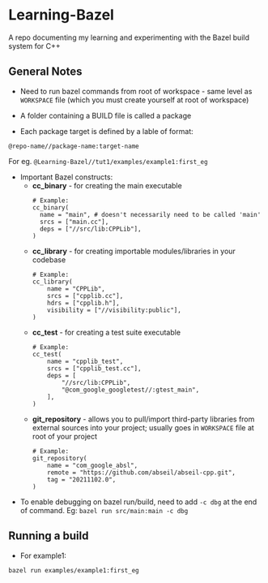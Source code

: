 # Learning-Bazel
A repo documenting my learning and experimenting with the Bazel build system for C++

## General Notes

- Need to run bazel commands from root of workspace - same level as `WORKSPACE` file (which you must create yourself at root of workspace)

- A folder containing a BUILD file is called a package

- Each package target is defined by a lable of format: 
```
@repo-name//package-name:target-name
```
  For eg. `@Learning-Bazel//tut1/examples/example1:first_eg`

- Important Bazel constructs:
  - **cc_binary** - for creating the main executable
    ```
    # Example:
    cc_binary(
      name = "main", # doesn't necessarily need to be called 'main'
      srcs = ["main.cc"],
      deps = ["//src/lib:CPPLib"],
    )
    ```
  - **cc_library** - for creating importable modules/libraries in your codebase
    ```
    # Example:
    cc_library(
        name = "CPPLib",
        srcs = ["cpplib.cc"],
        hdrs = ["cpplib.h"],
        visibility = ["//visibility:public"],
    )
    ```
  - **cc_test** - for creating a test suite executable
    ```
    # Example:
    cc_test(
        name = "cpplib_test",
        srcs = ["cpplib_test.cc"],
        deps = [
            "//src/lib:CPPLib",
            "@com_google_googletest//:gtest_main",
        ],
    )
    ```
  - **git_repository** - allows you to pull/import third-party libraries from external sources into your project; usually goes in `WORKSPACE` file at root of your project
    ```
    # Example:
    git_repository(
        name = "com_google_absl",
        remote = "https://github.com/abseil/abseil-cpp.git",
        tag = "20211102.0",
    )
    ```
- To enable debugging on bazel run/build, need to add `-c dbg` at the end of command. Eg: `bazel run src/main:main -c dbg`
## Running a build

- For example1:
```
bazel run examples/example1:first_eg
```
